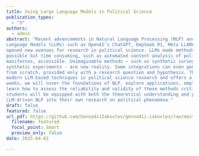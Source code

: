 ```yaml
---
title: Using Large Language Models in Political Science
publication_types:
  - "3"
authors:
  - admin
abstract: "Recent advancements in Natural Language Processing (NLP) and the emergence of powerful Large
Language Models (LLMs) such as OpenAI’s ChatGPT, DepSeek R1, Meta LLAMA, Mistral have
opened new avenues for research in political science. LLMs made methods that were technically
possible but time consuming, such as automated content analysis of political speeches and party
manifestos, accessible. Unimaginable methods – such as synthetic surveys (silicone samples) and
synthetic experiments - are now reality. Some integrations can even generate an entire research paper
from scratch, provided only with a research question and hypothesis. This course focuses on applying
modern LLM-based techniques in political science research and offers a structured overview. In 4
weeks, we will cover the foundations of NLP, explore applications, employ LLM-based analysis, and
learn how to assess the reliability and validity of these methods critically. By the end of the course,
students will be equipped with both the theoretical understanding and practical tools to incorporate the
LLM-driven NLP into their own research on political phenomena."
draft: false
featured: false
url_pdf: https://github.com/GennadiiIakovlev/gennadii-iakovlev/raw/master/content/publication/regime-change-democratization-and-democratic-backsliding/llm-syllabus.pdf
  filename: featured
  focal_point: Smart
  preview_only: false
date: 2025-04-01  

---
```

